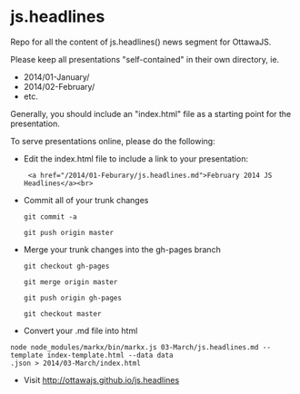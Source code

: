 js.headlines
============

Repo for all the content of js.headlines() news segment for OttawaJS.

Please keep all presentations "self-contained" in their own directory, ie.
  * 2014/01-January/
  * 2014/02-February/
  * etc.

Generally, you should include an "index.html" file as a starting point for the presentation.

To serve presentations online, please do the following:
  * Edit the index.html file to include a link to your presentation:
    ```
     <a href="/2014/01-Feburary/js.headlines.md">February 2014 JS Headlines</a><br>
    ```
  * Commit all of your trunk changes
    ```
    git commit -a

    git push origin master
    ```
  * Merge your trunk changes into the gh-pages branch
    ```
    git checkout gh-pages

    git merge origin master

    git push origin gh-pages

    git checkout master

    ```
  * Convert your .md file into html
  ```
  node node_modules/markx/bin/markx.js 03-March/js.headlines.md --template index-template.html --data data
.json > 2014/03-March/index.html
```
  * Visit http://ottawajs.github.io/js.headlines
